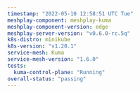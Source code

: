 ```yaml
---
timestamp: "2022-05-10 12:58:51 UTC Tue"
meshplay-component: meshplay-kuma
meshplay-component-version: edge
meshplay-server-version: "v0.6.0-rc.5q"
k8s-distro: minikube
k8s-version: "v1.20.1"
service-mesh: Kuma
service-mesh-version: "1.6.0"
tests:
  kuma-control-plane: "Running"
overall-status: "passing"
---
```

